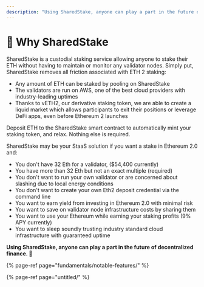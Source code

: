 ```yaml
---
description: "Using SharedStake, anyone can play a part in the future of decentralized finance. \U0001F680"
---
```


# 🤔 Why SharedStake

SharedStake is a custodial staking service allowing anyone to stake their ETH without having to maintain or monitor any validator nodes. Simply put, SharedStake removes all friction associated with ETH 2 staking:

* Any amount of ETH can be staked by pooling on SharedStake
* The validators are run on AWS, one of the best cloud providers with industry-leading uptimes
* Thanks to vETH2, our derivative staking token, we are able to create a liquid market which allows participants to exit their positions or leverage DeFi apps, even before Ethereum 2 launches

Deposit ETH to the SharedStake smart contract to automatically mint your staking token, and relax. Nothing else is required.

SharedStake may be your StaaS solution if you want a stake in Ethereum 2.0 and:

* You don't have 32 Eth for a validator, \($54,400 currently\)
* You have more than 32 Eth but not an exact multiple \(required\)
* You don't want to run your own validator or are concerned about slashing due to local energy conditions
* You don't want to create your own Eth2 deposit credential via the command line
* You want to earn yield from investing in Ethereum 2.0 with minimal risk
* You want to save on validator node infrastructure costs by sharing them
* You want to use your Ethereum while earning your staking profits \(9% APY currently\)
* You want to sleep soundly trusting industry standard cloud infrastructure with guaranteed uptime

**Using SharedStake, anyone can play a part in the future of decentralized finance. 🚀**

{% page-ref page="fundamentals/notable-features/" %}

{% page-ref page="untitled/" %}

